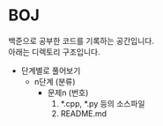 # BOJ
백준으로 공부한 코드를 기록하는 공간입니다. <br>
아래는 디렉토리 구조입니다. <br>

* 단계별로 풀어보기
  * n단계 (분류)
    * 문제n (번호)
      1. *.cpp, *.py 등의 소스파일
      2. README.md